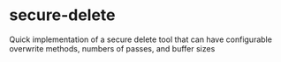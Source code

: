 # secure-delete

Quick implementation of a secure delete tool that can have configurable overwrite methods, numbers of passes, and buffer sizes
